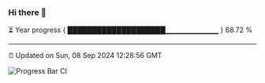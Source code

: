 ### Hi there 👋

⏳ Year progress { ████████████████████▁▁▁▁▁▁▁▁▁▁ } 68.72 %

---

⏰ Updated on Sun, 08 Sep 2024 12:28:56 GMT

![Progress Bar CI](https://github.com/liununu/liununu/workflows/Progress%20Bar%20CI/badge.svg)
